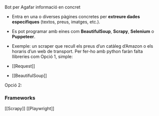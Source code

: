Bot per Agafar informació en concret

- Entra en una o diverses pàgines concretes per **extreure dades específiques** (textos, preus, imatges, etc.).

- Es pot programar amb eines com **BeautifulSoup**, **Scrapy**, **Selenium** o **Puppeteer**.

- Exemple: un scraper que recull els preus d’un catàleg d’Amazon o els horaris d’un web de transport.
Per fer-ho amb python faràn falta llibreries com
Opció 1, simple:
- [[Request]]
- [[BeautifulSoup]]

Opció 2:
### Frameworks
[[Scrapy]]
[[Playwright]]

